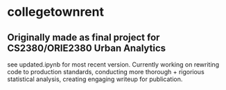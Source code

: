 # collegetownrent
## Originally made as final project for CS2380/ORIE2380 Urban Analytics
see updated.ipynb for most recent version. Currently working on rewriting code to production standards, conducting more thorough + rigorious statistical analysis, creating engaging writeup for publication. 
